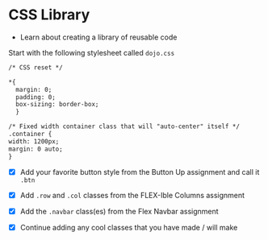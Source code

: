 # CSS Library

- Learn about creating a library of reusable code

Start with the following stylesheet called `dojo.css`

```md
/* CSS reset */

*{
  margin: 0;
  padding: 0;
  box-sizing: border-box;
  }

/* Fixed width container class that will "auto-center" itself */
.container {
width: 1200px;
margin: 0 auto;
}

````

- [x] Add your favorite button style from the Button Up assignment and call it `.btn`

- [x] Add `.row` and `.col` classes from the FLEX-Ible Columns assignment

- [x] Add the `.navbar` class(es) from the Flex Navbar assignment

- [x] Continue adding any cool classes that you have made / will make
